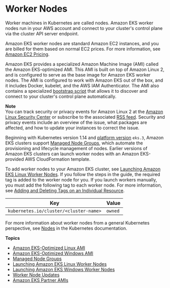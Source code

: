# Worker Nodes<a name="worker"></a>

Worker machines in Kubernetes are called nodes\. Amazon EKS worker nodes run in your AWS account and connect to your cluster's control plane via the cluster API server endpoint\.

Amazon EKS worker nodes are standard Amazon EC2 instances, and you are billed for them based on normal EC2 prices\. For more information, see [Amazon EC2 Pricing](https://aws.amazon.com/ec2/pricing/)\.

Amazon EKS provides a specialized Amazon Machine Image \(AMI\) called the Amazon EKS\-optimized AMI\. This AMI is built on top of Amazon Linux 2, and is configured to serve as the base image for Amazon EKS worker nodes\. The AMI is configured to work with Amazon EKS out of the box, and it includes Docker, kubelet, and the AWS IAM Authenticator\. The AMI also contains a specialized [bootstrap script](https://github.com/awslabs/amazon-eks-ami/blob/master/files/bootstrap.sh) that allows it to discover and connect to your cluster's control plane automatically\.

**Note**  
You can track security or privacy events for Amazon Linux 2 at the [Amazon Linux Security Center](https://alas.aws.amazon.com/alas2.html) or subscribe to the associated [RSS feed](https://alas.aws.amazon.com/AL2/alas.rss)\. Security and privacy events include an overview of the issue, what packages are affected, and how to update your instances to correct the issue\.

Beginning with Kubernetes version 1\.14 and [platform version](platform-versions.md) `eks.3`, Amazon EKS clusters support [Managed Node Groups](managed-node-groups.md), which automate the provisioning and lifecycle management of nodes\. Earlier versions of Amazon EKS clusters can launch worker nodes with an Amazon EKS\-provided AWS CloudFormation template\.

To add worker nodes to your Amazon EKS cluster, see [Launching Amazon EKS Linux Worker Nodes](launch-workers.md)\. If you follow the steps in the guide, the required tag is added to the worker node for you\. If you launch workers manually, you must add the following tag to each worker node\. For more information, see [Adding and Deleting Tags on an Individual Resource](https://docs.aws.amazon.com/AWSEC2/latest/UserGuide/Using_Tags.html#adding-or-deleting-tags)\.


| Key | Value | 
| --- | --- | 
|  `kubernetes.io/cluster/<cluster-name>`  |  `owned`  | 

For more information about worker nodes from a general Kubernetes perspective, see [Nodes](https://kubernetes.io/docs/concepts/architecture/nodes/) in the Kubernetes documentation\.

**Topics**
+ [Amazon EKS\-Optimized Linux AMI](eks-optimized-ami.md)
+ [Amazon EKS\-Optimized Windows AMI](eks-optimized-windows-ami.md)
+ [Managed Node Groups](managed-node-groups.md)
+ [Launching Amazon EKS Linux Worker Nodes](launch-workers.md)
+ [Launching Amazon EKS Windows Worker Nodes](launch-windows-workers.md)
+ [Worker Node Updates](update-workers.md)
+ [Amazon EKS Partner AMIs](eks-partner-amis.md)